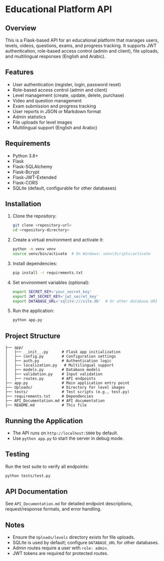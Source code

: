 # Educational Platform API

## Overview

This is a Flask-based API for an educational platform that manages users, levels, videos, questions, exams, and progress tracking. It supports JWT authentication, role-based access control (admin and client), file uploads, and multilingual responses (English and Arabic).

## Features

- User authentication (register, login, password reset)
- Role-based access control (admin and client)
- Level management (create, update, delete, purchase)
- Video and question management
- Exam submission and progress tracking
- User reports in JSON or Markdown format
- Admin statistics
- File uploads for level images
- Multilingual support (English and Arabic)

## Requirements

- Python 3.8+
- Flask
- Flask-SQLAlchemy
- Flask-Bcrypt
- Flask-JWT-Extended
- Flask-CORS
- SQLite (default, configurable for other databases)

## Installation

1. Clone the repository:

   ```bash
   git clone <repository-url>
   cd <repository-directory>
   ```

2. Create a virtual environment and activate it:

   ```bash
   python -m venv venv
   source venv/bin/activate  # On Windows: venv\Scripts\activate
   ```

3. Install dependencies:

   ```bash
   pip install -r requirements.txt
   ```

4. Set environment variables (optional):

   ```bash
   export SECRET_KEY='your_secret_key'
   export JWT_SECRET_KEY='jwt_secret_key'
   export DATABASE_URL='sqlite:///site.db'  # Or other database URI
   ```

5. Run the application:

   ```bash
   python app.py
   ```

## Project Structure

```
├── app/
│   ├── __init__.py      # Flask app initialization
│   ├── config.py        # Configuration settings
│   ├── auth.py          # Authentication logic
│   ├── localization.py   # Multilingual support
│   ├── models.py        # Database models
│   ├── validation.py    # Input validation
│   ├── routes.py        # API endpoints
├── app.py               # Main application entry point
├── Uploads/             # Directory for level images
├── tests/               # Test scripts (e.g., test.py)
├── requirements.txt     # Dependencies
├── API_Documentation.md # API documentation
├── README.md            # This file
```

## Running the Application

- The API runs on `http://localhost:5000` by default.
- Use `python app.py` to start the server in debug mode.

## Testing

Run the test suite to verify all endpoints:

```bash
python tests/test.py
```

## API Documentation

See `API_Documentation.md` for detailed endpoint descriptions, request/response formats, and error handling.

## Notes

- Ensure the `Uploads/levels` directory exists for file uploads.
- SQLite is used by default; configure `DATABASE_URL` for other databases.
- Admin routes require a user with `role: admin`.
- JWT tokens are required for protected routes.
